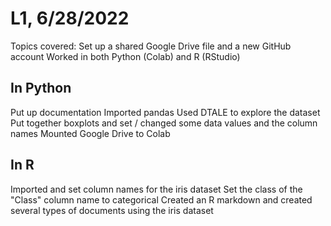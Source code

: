 # L1, 6/28/2022

Topics covered:
Set up a shared Google Drive file and a new GitHub account
Worked in both Python (Colab) and R (RStudio)

## In Python
Put up documentation
Imported pandas
Used DTALE to explore the dataset
Put together boxplots and set / changed some data values and the column names
Mounted Google Drive to Colab

## In R
Imported and set column names for the iris dataset
Set the class of the "Class" column name to categorical
Created an R markdown and created several types of documents using the iris dataset
